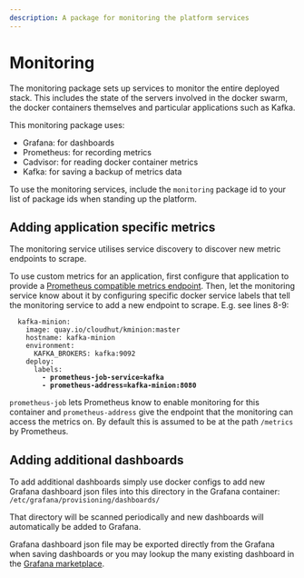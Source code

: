 ```yaml
---
description: A package for monitoring the platform services
---
```


# Monitoring

The monitoring package sets up services to monitor the entire deployed stack. This includes the state of the servers involved in the docker swarm, the docker containers themselves and particular applications such as Kafka.

This monitoring package uses:&#x20;

* Grafana: for dashboards
* Prometheus: for recording metrics
* Cadvisor: for reading docker container metrics&#x20;
* Kafka: for saving a backup of metrics data

To use the monitoring services, include the `monitoring` package id to your list of package ids when standing up the platform.

## Adding application specific metrics

The monitoring service utilises service discovery to discover new metric endpoints to scrape.

To use custom metrics for an application, first configure that application to provide a [Prometheus compatible metrics endpoint](https://prometheus.io/docs/instrumenting/exporters/). Then, let the monitoring service know about it by configuring specific docker service labels that tell the monitoring service to add a new endpoint to scrape. E.g. see lines 8-9:

<pre class="language-yaml" data-line-numbers><code class="lang-yaml">  kafka-minion:
    image: quay.io/cloudhut/kminion:master
    hostname: kafka-minion
    environment:
      KAFKA_BROKERS: kafka:9092
    deploy:
      labels:
<strong>        - prometheus-job-service=kafka
</strong><strong>        - prometheus-address=kafka-minion:8080</strong></code></pre>

`prometheus-job` lets Prometheus know to enable monitoring for this container and `prometheus-address` give the endpoint that the monitoring can access the metrics on. By default this is assumed to be at the path `/metrics` by Prometheus.

## Adding additional dashboards

To add additional dashboards simply use docker configs to add new Grafana dashboard json files into this directory in the Grafana container: `/etc/grafana/provisioning/dashboards/`

That directory will be scanned periodically and new dashboards will automatically be added to Grafana.

Grafana dashboard json file may be exported directly from the Grafana when saving dashboards or you may lookup the many existing dashboard in the [Grafana marketplace](https://grafana.com/grafana/dashboards).

